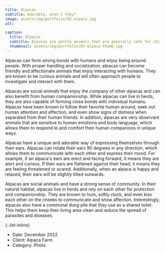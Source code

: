 ```yaml
---
title: Alpacas
subtitle: Adorable, aren't they?
image: assets/img/portfolio/03-alpaca.jpg
alt: 

caption:
  title: Alpacas
  subtitle: Alpacas are gentle animals that are generally safe for children and adults to be around. They are a popular choice for animal-assisted therapy programs, where they are used to provide comfort and companionship to people in need.
  thumbnail: assets/img/portfolio/03-alpaca-thumb.jpg
---
```

Alpacas can form strong bonds with humans and enjoy being around people. With proper handling and socialization, alpacas can become friendly and affectionate animals that enjoy interacting with humans. They are known to be curious animals and will often approach people to investigate and interact with them.

Alpacas are social animals that enjoy the company of other alpacas and can also benefit from human companionship. While alpacas can live in herds, they are also capable of forming close bonds with individual humans. Alpacas have been known to follow their favorite human around, seek out human attention and affection, and even show signs of distress when separated from their human friends. In addition, alpacas are very observant animals that are sensitive to human emotions and body language, which allows them to respond to and comfort their human companions in unique ways.

Alpacas have a unique and adorable way of expressing themselves through their ears. Alpacas can rotate their ears 90 degrees in any direction, which allows them to communicate with each other and express their mood. For example, if an alpaca's ears are erect and facing forward, it means they are alert and curious. If their ears are flattened against their head, it means they are feeling threatened or scared. Additionally, when an alpaca is happy and relaxed, their ears will be slightly tilted outwards.

Alpacas are social animals and have a strong sense of community. In their natural habitat, alpacas live in herds and rely on each other for protection and companionship. They are known to hum, softly cluck, and even kiss each other on the cheeks to communicate and show affection. Interestingly, alpacas also have a communal dung pile that they use as a shared toilet. This helps them keep their living area clean and reduce the spread of parasites and diseases.

{:.list-inline}
- Date: December 2022
- Client: Alpaca Farm
- Category: Photo

